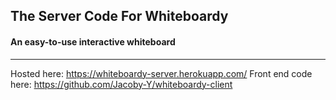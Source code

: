 ## The Server Code For Whiteboardy
#### An easy-to-use interactive whiteboard

___

Hosted here: https://whiteboardy-server.herokuapp.com/
Front end code here: https://github.com/Jacoby-Y/whiteboardy-client